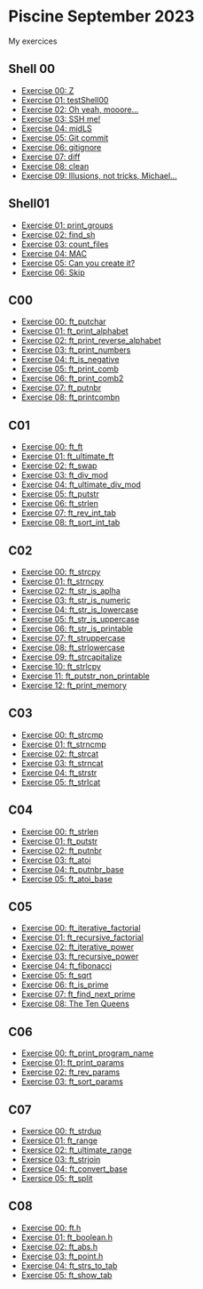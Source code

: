 
# Piscine September 2023

My exercices

## Shell 00
- [Exercise 00: Z](https://github.com/PandaCao/piscine/blob/main/shell00/ex00/z)
- [Exercise 01: testShell00](https://github.com/PandaCao/piscine/blob/main/shell00/ex01/testShell00.tar)
- [Exercise 02: Oh yeah, mooore...](https://github.com/PandaCao/piscine/blob/main/shell00/ex02/exo2.tar)
- [Exercise 03: SSH me!](https://github.com/PandaCao/piscine/blob/main/shell00/ex03/id_rsa_pub)
- [Exercise 04: midLS](https://github.com/PandaCao/piscine/blob/main/shell00/ex04/midLS)
- [Exercise 05: Git commit](https://github.com/PandaCao/piscine/blob/main/shell00/ex05/git_commit.sh)
- [Exercise 06: gitignore](https://github.com/PandaCao/piscine/blob/main/shell00/ex06/git_ignore.sh)
- [Exercise 07: diff](https://github.com/PandaCao/piscine/blob/main/shell00/ex07/b)
- [Exercise 08: clean](https://github.com/PandaCao/piscine/blob/main/shell00/ex08/clean)
- [Exercise 09: Illusions, not tricks, Michael...](https://github.com/PandaCao/piscine/blob/main/shell00/ex09/ft_magic)

## Shell01
- [Exercise 01: print_groups](https://github.com/PandaCao/piscine/blob/main/shell01/ex01/print_groups.sh)
- [Exercise 02: find_sh](https://github.com/PandaCao/piscine/blob/main/shell01/ex02/find_sh.sh)
- [Exercise 03: count_files](https://github.com/PandaCao/piscine/blob/main/shell01/ex03/count_files.sh)
- [Exercise 04: MAC](https://github.com/PandaCao/piscine/blob/main/shell01/ex04/MAC.sh)
- [Exercise 05: Can you create it?](https://github.com/PandaCao/piscine/blob/main/shell01/ex05/%22%5C%3F%24*'MaRViN'*%24%3F%5C%22)
- [Exercise 06: Skip](https://github.com/PandaCao/piscine/blob/main/shell01/ex06/skip.sh)

## C00
- [Exercise 00: ft_putchar](https://github.com/PandaCao/piscine/blob/main/c00/ex00/ft_putchar.c)
- [Exercise 01: ft_print_alphabet](https://github.com/PandaCao/piscine/blob/main/c00/ex01/ft_print_alphabet.c)
- [Exercise 02: ft_print_reverse_alphabet](https://github.com/PandaCao/piscine/blob/main/c00/ex02/ft_print_reverse_alphabet.c)
- [Exercise 03: ft_print_numbers](https://github.com/PandaCao/piscine/blob/main/c00/ex03/ft_print_numbers.c)
- [Exercise 04: ft_is_negative](https://github.com/PandaCao/piscine/blob/main/c00/ex04/ft_is_negative.c)
- [Exercise 05: ft_print_comb]()
- [Exercise 06: ft_print_comb2]()
- [Exercise 07: ft_putnbr]()
- [Exercise 08: ft_printcombn]()

## C01
- [Exercise 00: ft_ft](https://github.com/PandaCao/piscine/blob/main/c01/ex00/ft_ft.c)
- [Exercise 01: ft_ultimate_ft](https://github.com/PandaCao/piscine/blob/main/c01/ex01/ft_ultimate_ft.c)
- [Exercise 02: ft_swap](https://github.com/PandaCao/piscine/blob/main/c01/ex02/ft_swap.c)
- [Exercise 03: ft_div_mod](https://github.com/PandaCao/piscine/blob/main/c01/ex03/ft_div_mod.c)
- [Exercise 04: ft_ultimate_div_mod](https://github.com/PandaCao/piscine/blob/main/c01/ex04/ft_ultimate_div_mod.c)
- [Exercise 05: ft_putstr](https://github.com/PandaCao/piscine/blob/main/c01/ex05/ft_putstr.c)
- [Exercise 06: ft_strlen](https://github.com/PandaCao/piscine/blob/main/c01/ex06/ft_strlen.c)
- [Exercise 07: ft_rev_int_tab](https://github.com/PandaCao/piscine/blob/main/c01/ex07/ft_rev_int_tab.c)
- [Exercise 08: ft_sort_int_tab](https://github.com/PandaCao/piscine/blob/main/c01/ex08/ft_sort_int_tab.c)

## C02
- [Exercise 00: ft_strcpy](https://github.com/PandaCao/piscine/blob/main/c02/ex00/ft_strcpy.c)
- [Exercise 01: ft_strncpy](https://github.com/PandaCao/piscine/blob/main/c02/ex01/ft_strncpy.c)
- [Exercise 02: ft_str_is_aplha](https://github.com/PandaCao/piscine/blob/main/c02/ex02/ft_str_is_alpha.c)
- [Exercise 03: ft_str_is_numeric](https://github.com/PandaCao/piscine/blob/main/c02/ex03/ft_str_is_numeric.c)
- [Exercise 04: ft_str_is_lowercase](https://github.com/PandaCao/piscine/blob/main/c02/ex04/ft_str_is_lowercase.c)
- [Exercise 05: ft_str_is_uppercase](https://github.com/PandaCao/piscine/blob/main/c02/ex05/ft_str_is_uppercase.c)
- [Exercise 06: ft_str_is_printable](https://github.com/PandaCao/piscine/blob/main/c02/ex06/ft_str_is_printable.c)
- [Exercise 07: ft_struppercase](https://github.com/PandaCao/piscine/blob/main/c02/ex07/ft_strupcase.c)
- [Exercise 08: ft_strlowercase](https://github.com/PandaCao/piscine/blob/main/c02/ex08/ft_strlowcase.c)
- [Exercise 09: ft_strcapitalize](https://github.com/PandaCao/piscine/blob/main/c02/ex09/ft_strcapitalize.c)
- [Exercise 10: ft_strlcpy](https://github.com/PandaCao/piscine/blob/main/c02/ex10/ft_strlcpy.c)
- [Exercise 11: ft_putstr_non_printable]()
- [Exercise 12: ft_print_memory]()

## C03
- [Exercise 00: ft_strcmp](https://github.com/PandaCao/piscine/blob/main/c03/ex00/ft_strcmp.c)
- [Exercise 01: ft_strncmp](https://github.com/PandaCao/piscine/blob/main/c03/ex01/ft_strncmp.c)
- [Exercise 02: ft_strcat](https://github.com/PandaCao/piscine/blob/main/c03/ex02/ft_strcat.c)
- [Exercise 03: ft_strncat](https://github.com/PandaCao/piscine/blob/main/c03/ex03/ft_strncat.c)
- [Exercise 04: ft_strstr](https://github.com/PandaCao/piscine/blob/main/c03/ex04/ft_strstr.c)
- [Exercise 05: ft_strlcat](https://github.com/PandaCao/piscine/blob/main/c03/ex05/ft_strlcat.c)

## C04
- [Exercise 00: ft_strlen](https://github.com/PandaCao/piscine/blob/main/c04/ex00/ft_strlen.c)
- [Exercise 01: ft_putstr](https://github.com/PandaCao/piscine/blob/main/c04/ex01/ft_putstr.c)
- [Exercise 02: ft_putnbr](https://github.com/PandaCao/piscine/blob/main/c04/ex02/ft_putnbr.c)
- [Exercise 03: ft_atoi](https://github.com/PandaCao/piscine/blob/main/c04/ex03/ft_atoi.c)
- [Exercise 04: ft_putnbr_base]()
- [Exercise 05: ft_atoi_base]()

## C05
- [Exercise 00: ft_iterative_factorial](https://github.com/PandaCao/piscine/blob/main/c05/ex00/ft_iterative_factorial.c)
- [Exercise 01: ft_recursive_factorial](https://github.com/PandaCao/piscine/blob/main/c05/ex01/ft_recursive_factorial.c)
- [Exercise 02: ft_iterative_power](https://github.com/PandaCao/piscine/blob/main/c05/ex02/ft_iterative_power.c)
- [Exercise 03: ft_recursive_power](https://github.com/PandaCao/piscine/blob/main/c05/ex03/ft_recursive_power.c)
- [Exercise 04: ft_fibonacci](https://github.com/PandaCao/piscine/blob/main/c05/ex04/ft_fibonacci.c)
- [Exercise 05: ft_sqrt](https://github.com/PandaCao/piscine/blob/main/c05/ex05/ft_sqrt.c)
- [Exercise 06: ft_is_prime]()
- [Exercise 07: ft_find_next_prime]()
- [Exercise 08: The Ten Queens]()

## C06
- [Exercise 00: ft_print_program_name](https://github.com/PandaCao/piscine/blob/main/c06/ex00/ft_print_program_name.c)
- [Exercise 01: ft_print_params](https://github.com/PandaCao/piscine/blob/main/c06/ex01/ft_print_params.c)
- [Exercise 02: ft_rev_params](https://github.com/PandaCao/piscine/blob/main/c06/ex02/ft_rev_params.c)
- [Exercise 03: ft_sort_params]()

## C07
- [Exersice 00: ft_strdup](https://github.com/PandaCao/piscine/blob/main/c07/ex00/ft_strdup.c)
- [Exersice 01: ft_range](https://github.com/PandaCao/piscine/blob/main/c07/ex01/ft_range.c)
- [Exersice 02: ft_ultimate_range](https://github.com/PandaCao/piscine/blob/main/c07/ex02/ft_ultimate_range.c)
- [Exersice 03: ft_strjoin](https://github.com/PandaCao/piscine/blob/main/c07/ex03/ft_strjoin.c)
- [Exersice 04: ft_convert_base]()
- [Exersice 05: ft_split]()

## C08
- [Exercise 00: ft.h]()
- [Exercise 01: ft_boolean.h]()
- [Exercise 02: ft_abs.h]()
- [Exercise 03: ft_point.h]()
- [Exercise 04: ft_strs_to_tab]()
- [Exercise 05: ft_show_tab]()
